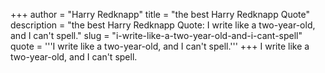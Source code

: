 +++
author = "Harry Redknapp"
title = "the best Harry Redknapp Quote"
description = "the best Harry Redknapp Quote: I write like a two-year-old, and I can't spell."
slug = "i-write-like-a-two-year-old-and-i-cant-spell"
quote = '''I write like a two-year-old, and I can't spell.'''
+++
I write like a two-year-old, and I can't spell.
